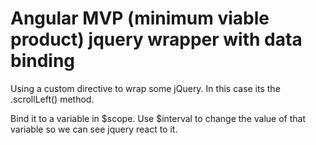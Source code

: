 Angular MVP (minimum viable product) jquery wrapper with data binding
=====================================================

Using a custom directive to wrap some jQuery. In this case its the .scrollLeft() method.

Bind it to a variable in $scope. Use $interval to change the value of that variable so we can see jquery react to it.
